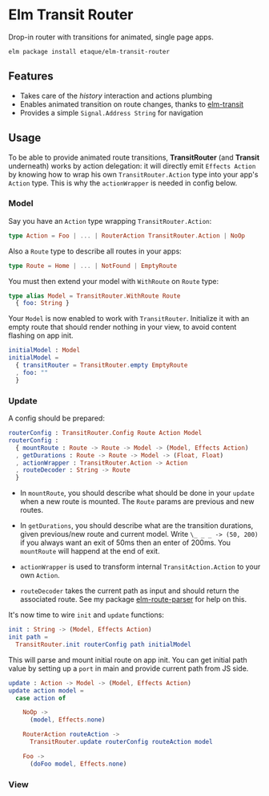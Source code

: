 # Elm Transit Router

Drop-in router with transitions for animated, single page apps.

    elm package install etaque/elm-transit-router


## Features

* Takes care of the *history* interaction and actions plumbing
* Enables animated transition on route changes, thanks to [elm-transit](http://package.elm-lang.org/packages/etaque/elm-transit/latest)
* Provides a simple `Signal.Address String` for navigation 


## Usage

To be able to provide animated route transitions, **TransitRouter** (and **Transit** underneath) works by action delegation: it will directly emit `Effects Action` by knowing how to wrap his own `TransitRouter.Action` type into your app's `Action` type. This is why the `actionWrapper` is needed in config below.


### Model

Say you have an `Action` type wrapping `TransitRouter.Action`:

```elm
type Action = Foo | ... | RouterAction TransitRouter.Action | NoOp
```

Also a `Route` type to describe all routes in your apps:

```elm
type Route = Home | ... | NotFound | EmptyRoute
```

You must then extend your model with `WithRoute` on `Route` type:

```elm
type alias Model = TransitRouter.WithRoute Route 
  { foo: String }
```

Your `Model` is now enabled to work with `TransitRouter`. Initialize it with an empty route that should render nothing in your view, to avoid content flashing on app init.

```elm
initialModel : Model
initialModel =
  { transitRouter = TransitRouter.empty EmptyRoute
  , foo: ""
  }
```


### Update

A config should be prepared:

```elm
routerConfig : TransitRouter.Config Route Action Model
routerConfig :
  { mountRoute : Route -> Route -> Model -> (Model, Effects Action)
  , getDurations : Route -> Route -> Model -> (Float, Float)
  , actionWrapper : TransitRouter.Action -> Action
  , routeDecoder : String -> Route
  }
```

* In `mountRoute`, you should describe what should be done in your `update` when a new route is mounted. The `Route` params are previous and new routes.

* In `getDurations`, you should describe what are the transition durations, given previous/new route and current model. Write `\_ _ _ -> (50, 200)` if you always want an exit of 50ms then an enter of 200ms. You `mountRoute` will happend at the end of exit.

* `actionWrapper` is used to transform internal `TransitAction.Action` to your own `Action`.

* `routeDecoder` takes the current path as input and should return the associated route.
See my package [elm-route-parser](http://package.elm-lang.org/packages/etaque/elm-route-parser/latest) for help on this.


It's now time to wire `init` and `update` functions:

```elm
init : String -> (Model, Effects Action)
init path =
  TransitRouter.init routerConfig path initialModel
```

This will parse and mount initial route on app init. You can get initial path value by setting up a `port` in main and provide current path from JS side.

```elm
update : Action -> Model -> (Model, Effects Action)
update action model =
  case action of

    NoOp ->
      (model, Effects.none)

    RouterAction routeAction ->
      TransitRouter.update routerConfig routeAction model

    Foo ->
      (doFoo model, Effects.none)
```


### View
